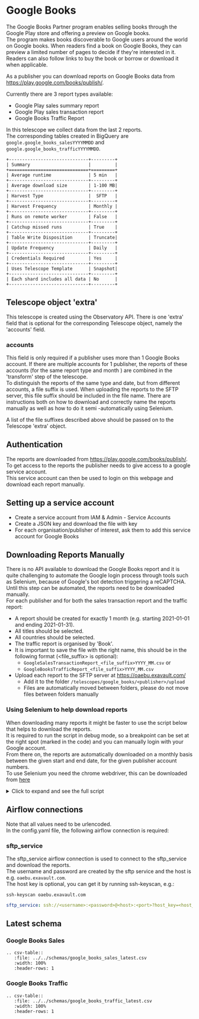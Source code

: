 # Google Books
The Google Books Partner program enables selling books through the Google Play store and offering a preview on Google books.  
The program makes books discoverable to Google users around the world on Google books. When readers find a book on Google Books, they can preview a limited number of pages to decide if they're interested in it. 
Readers can also follow links to buy the book or borrow or download it when applicable.

As a publisher you can download reports on Google Books data from https://play.google.com/books/publish/.  

Currently there are 3 report types available:
- Google Play sales summary report
- Google Play sales transaction report
- Google Books Traffic Report

In this telescope we collect data from the last 2 reports.  
The corresponding tables created in BigQuery are `google.google_books_salesYYYYMMDD` and `google.google_books_trafficYYYYMMDD`.

```eval_rst
+------------------------------+---------+
| Summary                      |         |
+==============================+=========+
| Average runtime              | 5 min   |
+------------------------------+---------+
| Average download size        | 1-100 MB|
+------------------------------+---------+
| Harvest Type                 |  SFTP   |
+------------------------------+---------+
| Harvest Frequency            | Monthly |
+------------------------------+---------+
| Runs on remote worker        | False   |
+------------------------------+---------+
| Catchup missed runs          | True    |
+------------------------------+---------+
| Table Write Disposition      | Truncate|
+------------------------------+---------+
| Update Frequency             | Daily   |
+------------------------------+---------+
| Credentials Required         | Yes     |
+------------------------------+---------+
| Uses Telescope Template      | Snapshot|
+------------------------------+---------+
| Each shard includes all data | No      |
+------------------------------+---------+
```

## Telescope object 'extra'
This telescope is created using the Observatory API. There is one 'extra' field that is optional for the
 corresponding Telescope object, namely the 'accounts' field.   

### accounts
This field is only required if a publisher uses more than 1 Google Books account. 
If there are multiple accounts for 1 publisher, the reports of these accounts (for the same report type and month
) are combined in the 'transform' step of the telescope.  
To distinguish the reports of the same type and date, but from different accounts, a file suffix is used. 
When uploading the reports to the SFTP server, this file suffix should be included in the file name. 
There are instructions both on how to download and correctly name the reports manually as well as how to do it semi
-automatically using Selenium.

A list of the file suffixes described above should be passed on to the Telescope 'extra' object.

## Authentication
The reports are downloaded from https://play.google.com/books/publish/. To get access to the reports the publisher needs to give access to a google service account.  
This service account can then be used to login on this webpage and download each report manually.

## Setting up a service account  
* Create a service account from IAM & Admin - Service Accounts  
* Create a JSON key and download the file with key  
* For each organisation/publisher of interest, ask them to add this service account for Google Books  

## Downloading Reports Manually
There is no API available to download the Google Books report and it is quite challenging to automate the Google login process through tools such as Selenium, because of Google's bot detection triggering a reCAPTCHA.  
Until this step can be automated, the reports need to be downloaded manually.  
For each publisher and for both the sales transaction report and the traffic report:   
*  A report should be created for exactly 1 month (e.g. starting 2021-01-01 and ending 2021-01-31). 
*  All titles should be selected.
*  All countries should be selected.
*  The traffic report is organised by 'Book'.
*  It is important to save the file with the right name, this should be in the following format (<file_suffix> is optional):  
    *  `GoogleSalesTransactionReport_<file_suffix>YYYY_MM.csv` or
    *  `GoogleBooksTrafficReport_<file_suffix>YYYY_MM.csv`
*  Upload each report to the SFTP server at https://oaebu.exavault.com/
    *   Add it to the folder `/telescopes/google_books/<publisher>/upload`
    *   Files are automatically moved between folders, please do not move files between folders manually

### Using Selenium to help download reports
When downloading many reports it might be faster to use the script below that helps to download the reports.  
It is required to run the script in debug mode, so a breakpoint can be set at the right spot (marked in the code) and
 you can manually login with your Google account.  
From there on, the reports are automatically downloaded on a monthly basis between the given start and end date, for
 the given publisher account numbers.  
To use Selenium you need the chrome webdriver, this can be downloaded from [here](https://chromedriver.chromium.org/downloads)

<details>
    <summary> Click to expand and see the full script </summary>
    
```python
import os
import shutil
import time

import pendulum
from selenium import webdriver


def main():
    """Download Google Books traffic and sales report using Selenium.
    Needs to be run in debug mode, because it requires manual sign in at breakpoint (to avoid bot detection).

    Reports are downloaded at a monthly granularity between the start_date and end_date.
    They are downloaded for each publisher in the 'account_numbers' dict and moved to the corresponding subdirectory
    in the download directory.

    If a publisher has more than 1 account linked a tuple should be used with the publisher name and a file suffix.
    The file suffix will be added to the filepath and is used to distinguish reports from different accounts for
    the same publisher.
    The file suffixes that are used here should be passed on to the telescope 'extra' information as described in the
    docs.

    The traffic report is organised by 'Book'.

    :return: None.
    """

    """ Customise values """
    download_dir = "/path/to/download/dir"
    driver_path = "/path/to/chromedriver"
    # Account numbers can be found in the page path when you are signed in to the google books partner center
    account_numbers = {
        "account_number1": "publisher_name1",
        "account_number2": "publisher_name2",
        "account_number3": ("publisher_name3", "suffix1"),
        "account_number4": ("publisher_name3", "suffix2"),
    }
    start_date = pendulum.datetime(2018, 1, 1)
    end_date = pendulum.now()
    """ Customise values """

    # Set download dir for webdriver
    chrome_options = webdriver.ChromeOptions()
    prefs = {"download.default_directory": download_dir}
    chrome_options.add_experimental_option("prefs", prefs)

    # Initialise webdriver and go to books url to login
    driver = webdriver.Chrome(executable_path=driver_path, chrome_options=chrome_options)
    driver.get("https://play.google.com/books/publish/")

    fmt = "%Y,%-m,%-d"  # <-------- set breakpoint here and manually sign in

    # Create download dir
    if not os.path.exists(download_dir):
        os.mkdir(download_dir)

    # Loop through publishers
    for account_number, publisher in account_numbers.items():
        # Get publisher name and file suffix if given
        if isinstance(publisher, tuple):
            name = publisher[0]
            file_suffix = publisher[1]
        else:
            name = publisher
            file_suffix = ""

        # Create publisher dir
        publisher_dir = os.path.join(download_dir, name)
        if not os.path.exists(publisher_dir):
            os.mkdir(publisher_dir)

        # Loop through months
        period = pendulum.period(start_date, end_date)
        for dt in period.range("months"):
            # Skip month if month is not finished yet
            if dt.end_of("month") >= pendulum.now():
                continue

            # Get start and end date in correct string format
            start = dt.strftime(fmt)
            end = dt.end_of("month").strftime(fmt)

            # Download traffic report
            traffic_report_src = os.path.join(download_dir, "GoogleBooksTrafficReport.csv")
            traffic_report_dst = os.path.join(
                publisher_dir, f'GoogleBooksTrafficReport_{file_suffix}{dt.strftime("%Y_%m")}.csv'
            )
            url = (
                f"https://play.google.com/books/publish/u/2/a/{account_number}/downloadTrafficReport?"
                f"f.req=[[null,{start}],[null,{end}],2,false]"
            )
            download_report(driver, url, traffic_report_src, traffic_report_dst)

            # Download sales report
            sales_report_src = os.path.join(download_dir, "GoogleSalesTransactionReport.csv")
            sales_report_dst = os.path.join(
                publisher_dir,
                f'GoogleSalesTransactionReport_{file_suffix}{dt.strftime("%Y_%m")}.csv',
            )
            url = (
                f"https://play.google.com/books/publish/a/{account_number}/downloadSalesTransactionReport?"
                f"f.req=[[null,{start}],[null,{end}],[],null,null,null,[],[]]"
            )
            download_report(driver, url, sales_report_src, sales_report_dst)


def download_report(driver: webdriver, url: str, src_path: str, dst_path: str):
    """Download a traffic or sales report from url and move report to a different location.

    :param driver: The chrome webdriver
    :param url: Download url
    :param src_path: File path where file is automatically downloaded to
    :param dst_path: File path where file is moved to
    :return: None.
    """
    # Check if report already exists
    if os.path.exists(dst_path):
        return
    # Download from url
    driver.get(url)
    while not os.path.exists(src_path):
        time.sleep(2)
    # Move to correct dir and add date to filename
    shutil.move(src_path, dst_path)
    print(f"Downloaded: {dst_path}")


if __name__ == "__main__":
    main()
```

</details>

## Airflow connections
Note that all values need to be urlencoded.  
In the config.yaml file, the following airflow connection is required:  

### sftp_service
The sftp_service airflow connection is used to connect to the sftp_service and download the reports.  
The username and password are created by the sftp service and the host is e.g. `oaebu.exavault.com`.  
The host key is optional, you can get it by running ssh-keyscan, e.g.:
```
ssh-keyscan oaebu.exavault.com
```

```yaml
sftp_service: ssh://<username>:<password>@<host>:<port>?host_key=<host_key>
```

## Latest schema

### Google Books Sales

``` eval_rst
.. csv-table::
   :file: ../../schemas/google_books_sales_latest.csv
   :width: 100%
   :header-rows: 1
```

### Google Books Traffic

``` eval_rst
.. csv-table::
   :file: ../../schemas/google_books_traffic_latest.csv
   :width: 100%
   :header-rows: 1
```
